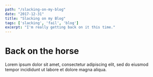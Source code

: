 ```yaml
---
path: "/slacking-on-my-blog"
date: "2017-12-31"
title: "Slacking on my Blog"
tags: ['slacking', 'fail', 'blog']
excerpt: "I'm really getting back on it this time."
---
```


# Back on the horse

Lorem ipsum dolor sit amet, consectetur adipiscing elit, sed do eiusmod tempor incididunt ut labore et dolore magna aliqua.
